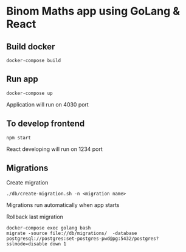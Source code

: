 # Binom Maths app using GoLang & React

## Build docker
    docker-compose build

## Run app

    docker-compose up

Application will run on 4030 port

## To develop frontend

    npm start

React developing will run on 1234 port

## Migrations

Create migration

    ./db/create-migration.sh -n <migration name>

Migrations run automatically when app starts

Rollback last migration

    docker-compose exec golang bash
    migrate -source file://db/migrations/  -database postgresql://postgres:set-postgres-pwd@pg:5432/postgres?sslmode=disable down 1